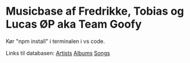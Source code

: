 # Musicbase af Fredrikke, Tobias og Lucas ØP aka Team Goofy

Kør "npm install" i terminalen i vs code.

Links til databasen:
[Artists](https://team-goofy-musicbase.azurewebsites.net/artists)
[Albums](https://team-goofy-musicbase.azurewebsites.net/albums)
[Songs](https://team-goofy-musicbase.azurewebsites.net/songs)
